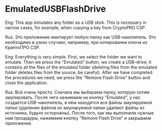 # EmulatedUSBFlashDrive
Eng:
This app simulates any folder as a USB stick. This is necessary in narrow cases, for example, when copying a key from CryptoPRO CSP.

Rus:
Это приложение имитирует любую папку как USB-накопитель. Это необходимо в узких случаях, например, при копировании ключа из КриптоПРО CSP.

Eng:
Everything is very simple.
First, we select the folder we want to emulate.
Then we press the "Emulated" button, we create a USB-drive,
it contains all the files of the emulated folder
(deleting files from the emulated folder deletes files from the source, be careful).
After we have completed the procedures we need, we press the "Remove Flash Drive" button and close the application.

Rus:
Всё очень просто.
Сначала мы выбираем папку, которую хотим эмулировать.
После чего нажимаем на кнопку "Emulated", у нас создается USB-накопитель,
в нём находятся все файлы эмулируемой папки
(удаление файлов из эмулируемой папки удаляют файлы из источника, будьте осторожны).
После того, как мы выполнили нужные нам процедуры, нажимаем кнопку "Remove Flash Drive" и закрываем приложение.
